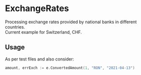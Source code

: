# ExchangeRates
Processing exchange rates provided by national banks in different countries.<br/>
Current example for Switzerland, CHF.

## Usage
As per test files and also consider:
```go
amount, errExch := e.ConvertedAmount(1, "RON", "2021-04-13")
```

